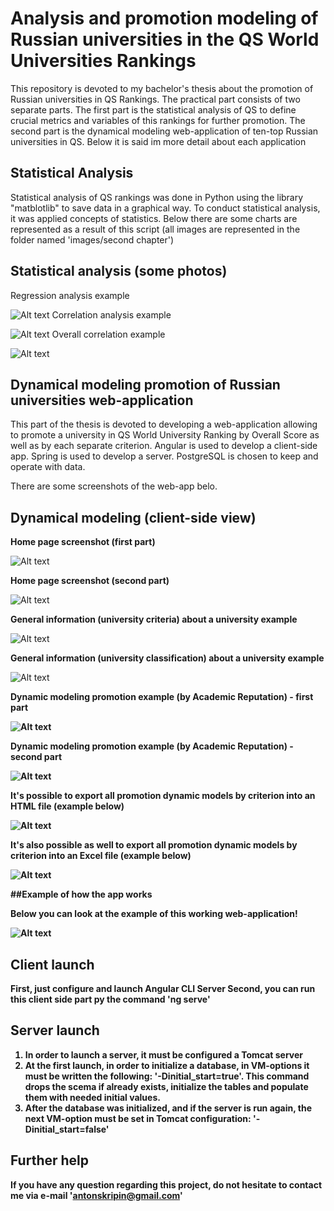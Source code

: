 # Analysis and promotion modeling of Russian universities in the QS World Universities Rankings
This repository is devoted to my bachelor's thesis about the promotion of Russian universities in QS Rankings.
The practical part consists of two separate parts.
The first part is the statistical analysis of QS to define crucial metrics and variables of this rankings for further promotion.
The second part is the dynamical modeling web-application of ten-top Russian universities in QS.
Below it is said im more detail about each application

## Statistical Analysis
Statistical analysis of QS rankings was done in Python using the library "matblotlib" to save data in a graphical way.
To conduct statistical analysis, it was applied concepts of statistics.
Below there are some charts are represented as a result of this script (all images are represented in the folder named 'images/second chapter')
## Statistical analysis (some photos)
Regression analysis example

![Alt text](./regression_analysis_example.png)
Correlation analysis example

![Alt text](./correlation_analysis_example.png)
Overall correlation example

![Alt text](./general_correlation_example.png)

## Dynamical modeling promotion of Russian universities web-application
This part of the thesis is devoted to developing a web-application allowing to promote a university in QS World University Ranking by Overall Score as well as by each separate criterion.
Angular is used to develop a client-side app.
Spring is used to develop a server.
PostgreSQL is chosen to keep and operate with data.

There are some screenshots of the web-app belo.

## Dynamical modeling (client-side view)

<b>Home page screenshot (first part)</b>

![Alt text](./1_web.PNG)

<b>Home page screenshot (second part)</b>

![Alt text](./2_web.PNG)

<b>General information (university criteria) about a university example</b>

![Alt text](./3_web.PNG)

<b>General information (university classification) about a university example</b>

![Alt text](./4_web.PNG)

<b>Dynamic modeling promotion example (by Academic Reputation) - first part<b>

![Alt text](./5_web.PNG)

<b>Dynamic modeling promotion example (by Academic Reputation) - second part<b>

![Alt text](./6_web.PNG)

<b>It's possible to export all promotion dynamic models by criterion into an HTML file (example below)<b>

![Alt text](./7_web.PNG)

<b>It's also possible as well to export all promotion dynamic models by criterion into an Excel file (example below)<b>

![Alt text](./8_web.PNG)

##Example of how the app works

<b>Below you can look at the example of this working web-application!<b>

![Alt text](./application_example.gif)

## Client launch
First, just configure and launch Angular CLI Server
Second, you can run this client side part py the command 'ng serve'

## Server launch
1) In order to launch a server, it must be configured a Tomcat server
2) At the first launch, in order to initialize a database, in VM-options it must be written the following: '-Dinitial_start=true'.
This command drops the scema if already exists, initialize the tables and populate them with needed initial values.
3) After the database was initialized, and if the server is run again, the next VM-option must be set in Tomcat configuration: '-Dinitial_start=false'

## Further help
If you have any question regarding this project, do not hesitate to contact me via e-mail 'antonskripin@gmail.com'
